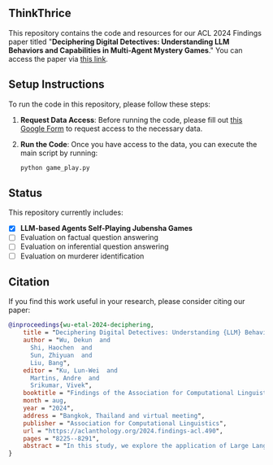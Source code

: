 ## ThinkThrice

This repository contains the code and resources for our ACL 2024 Findings paper titled "**Deciphering Digital Detectives: Understanding LLM Behaviors and Capabilities in Multi-Agent Mystery Games**." You can access the paper via [this link](#).

## Setup Instructions

To run the code in this repository, please follow these steps:

1. **Request Data Access**: Before running the code, please fill out [this Google Form](https://forms.gle/a2gTSd9fKBC6k4vL7) to request access to the necessary data.

2. **Run the Code**: Once you have access to the data, you can execute the main script by running:
   ```bash
   python game_play.py
   ```

## Status

This repository currently includes:
- [x] **LLM-based Agents Self-Playing Jubensha Games**
- [ ] Evaluation on factual question answering
- [ ] Evaluation on inferential question answering
- [ ] Evaluation on murderer identification

## Citation

If you find this work useful in your research, please consider citing our paper:

```bibtex
@inproceedings{wu-etal-2024-deciphering,
    title = "Deciphering Digital Detectives: Understanding {LLM} Behaviors and Capabilities in Multi-Agent Mystery Games",
    author = "Wu, Dekun  and
      Shi, Haochen  and
      Sun, Zhiyuan  and
      Liu, Bang",
    editor = "Ku, Lun-Wei  and
      Martins, Andre  and
      Srikumar, Vivek",
    booktitle = "Findings of the Association for Computational Linguistics ACL 2024",
    month = aug,
    year = "2024",
    address = "Bangkok, Thailand and virtual meeting",
    publisher = "Association for Computational Linguistics",
    url = "https://aclanthology.org/2024.findings-acl.490",
    pages = "8225--8291",
    abstract = "In this study, we explore the application of Large Language Models (LLMs) in Jubensha, a Chinese detective role-playing game and a novel area in Artificial Intelligence (AI) driven gaming. We introduce the first dataset specifically for Jubensha, including character scripts and game rules, to foster AI agent development in this complex narrative environment. Our work also presents a unique multi-agent interaction framework using LLMs, allowing AI agents to autonomously engage in Jubensha games. To evaluate the gaming performance of these AI agents, we developed novel methods measuring their mastery of case information and reasoning skills. Furthermore, we incorporated the latest advancements in prompting engineering to enhance the agents{'} performance in information gathering, murderer identification, and logical reasoning. The experimental results validate the effectiveness of our proposed methods. This work aims to offer a novel perspective on understanding LLM capabilities and establish a new benchmark for evaluating large language model-based agents.",
}
```
```
